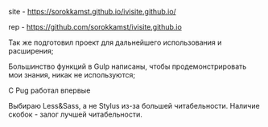 site - https://sorokkamst.github.io/ivisite.github.io/

rep - https://github.com/sorokkamst/ivisite.github.io

Так же подготовил проект для дальнейшего использования и расширения;

Большинство функций в Gulp написаны, чтобы продемонстрировать мои знания, никак не используются;

С Pug работал впервые

Выбираю Less&Sass, а не Stylus из-за большей читабельности. Наличие скобок - залог лучшей читабельности.
